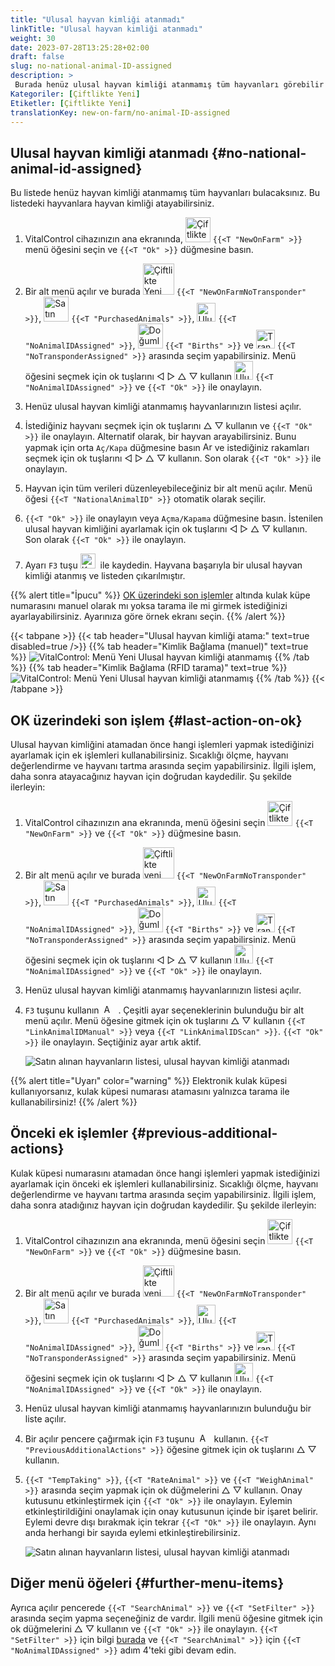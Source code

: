 ```yaml
---
title: "Ulusal hayvan kimliği atanmadı"
linkTitle: "Ulusal hayvan kimliği atanmadı"
weight: 30
date: 2023-07-28T13:25:28+02:00
draft: false
slug: no-national-animal-ID-assigned
description: >
 Burada henüz ulusal hayvan kimliği atanmamış tüm hayvanları görebilir ve ulusal hayvan kimliği atayabilirsiniz.
Kategoriler: [Çiftlikte Yeni]
Etiketler: [Çiftlikte Yeni]
translationKey: new-on-farm/no-animal-ID-assigned
---
```

## Ulusal hayvan kimliği atanmadı {#no-national-animal-id-assigned}

Bu listede henüz hayvan kimliği atanmamış tüm hayvanları bulacaksınız. Bu listedeki hayvanlara hayvan kimliği atayabilirsiniz.

1. VitalControl cihazınızın ana ekranında, <img src="/icons/main/new-on-farm.svg" width="40" align="bottom" alt="Çiftlikte Yeni" /> `{{<T "NewOnFarm" >}}` menü öğesini seçin ve `{{<T "Ok" >}}` düğmesine basın.

2. Bir alt menü açılır ve burada <img src="/icons/registration/new-on-farm-no-transponder.svg" width="50" align="bottom" alt="Çiftlikte Yeni, transponder yok" /> `{{<T "NewOnFarmNoTransponder" >}}`, <img src="/icons/main/new-on-farm.svg" width="40" align="bottom" alt="Satın alınan hayvanlar" /> `{{<T "PurchasedAnimals" >}}`, <img src="/icons/registration/no-eartag-number.svg" width="30" align="bottom" alt="Ulusal hayvan kimliği yok" /> `{{<T "NoAnimalIDAssigned" >}}`, <img src="/icons/main/births.svg" width="40" align="bottom" alt="Doğumlar" /> `{{<T "Births" >}}` ve <img src="/icons/registration/no-transponder.svg" width="30" align="bottom" alt="Transponder atanmadı" /> `{{<T "NoTransponderAssigned" >}}` arasında seçim yapabilirsiniz. Menü öğesini seçmek için ok tuşlarını ◁ ▷ △ ▽ kullanın <img src="/icons/registration/no-eartag-number.svg" width="30" align="bottom" alt="Ulusal hayvan kimliği yok" /> `{{<T "NoAnimalIDAssigned" >}}` ve `{{<T "Ok" >}}` ile onaylayın.

3. Henüz ulusal hayvan kimliği atanmamış hayvanlarınızın listesi açılır.

4. İstediğiniz hayvanı seçmek için ok tuşlarını △ ▽ kullanın ve `{{<T "Ok" >}}` ile onaylayın. Alternatif olarak, bir hayvan arayabilirsiniz. Bunu yapmak için orta `Aç/Kapa` düğmesine basın <img src="/icons/footer/search.svg" width="15" align="bottom" alt="Ara" /> ve istediğiniz rakamları seçmek için ok tuşlarını ◁ ▷ △ ▽ kullanın. Son olarak `{{<T "Ok" >}}` ile onaylayın.


5. Hayvan için tüm verileri düzenleyebileceğiniz bir alt menü açılır. Menü öğesi `{{<T "NationalAnimalID" >}}` otomatik olarak seçilir.

6. `{{<T "Ok" >}}` ile onaylayın veya `Açma/Kapama` düğmesine basın. İstenilen ulusal hayvan kimliğini ayarlamak için ok tuşlarını ◁ ▷ △ ▽ kullanın. Son olarak `{{<T "Ok" >}}` ile onaylayın.

7. Ayarı `F3` tuşu <img src="/icons/footer/save.svg" width="24" align="bottom" alt="Kaydet" />&nbsp; ile kaydedin. Hayvana başarıyla bir ulusal hayvan kimliği atanmış ve listeden çıkarılmıştır.

{{% alert title="İpucu" %}}
[OK üzerindeki son işlemler](#last-action-on-ok) altında kulak küpe numarasını manuel olarak mı yoksa tarama ile mi girmek istediğinizi ayarlayabilirsiniz. Ayarınıza göre örnek ekranı seçin.
{{% /alert %}}

{{< tabpane >}}
{{< tab header="Ulusal hayvan kimliği atama:" text=true disabled=true />}}
{{% tab header="Kimlik Bağlama (manuel)" text=true %}}
![VitalControl: Menü Yeni Ulusal hayvan kimliği atanmamış](../images/noanimalID.png "Kimlik Bağlama (manuel)")
{{% /tab %}}
{{% tab header="Kimlik Bağlama (RFID tarama)" text=true %}}
![VitalControl: Menü Yeni Ulusal hayvan kimliği atanmamış](../images/noanimalID-scan.png "Kimlik Bağlama (RFID tarama)")
{{% /tab %}}
{{< /tabpane >}}        

## OK üzerindeki son işlem {#last-action-on-ok}

Ulusal hayvan kimliğini atamadan önce hangi işlemleri yapmak istediğinizi ayarlamak için ek işlemleri kullanabilirsiniz. Sıcaklığı ölçme, hayvanı değerlendirme ve hayvanı tartma arasında seçim yapabilirsiniz. İlgili işlem, daha sonra atayacağınız hayvan için doğrudan kaydedilir. Şu şekilde ilerleyin:

1. VitalControl cihazınızın ana ekranında, menü öğesini seçin <img src="/icons/main/new-on-farm.svg" width="40" align="bottom" alt="Çiftlikte yeni" /> `{{<T "NewOnFarm" >}}` ve `{{<T "Ok" >}}` düğmesine basın.

2. Bir alt menü açılır ve burada <img src="/icons/registration/new-on-farm-no-transponder.svg" width="50" align="bottom" alt="Çiftlikte yeni, transponder yok" /> `{{<T "NewOnFarmNoTransponder" >}}`, <img src="/icons/main/new-on-farm.svg" width="40" align="bottom" alt="Satın alınan hayvanlar" /> `{{<T "PurchasedAnimals" >}}`, <img src="/icons/registration/no-eartag-number.svg" width="30" align="bottom" alt="Ulusal hayvan kimliği yok" /> `{{<T "NoAnimalIDAssigned" >}}`, <img src="/icons/main/births.svg" width="40" align="bottom" alt="Doğumlar" /> `{{<T "Births" >}}` ve <img src="/icons/registration/no-transponder.svg" width="30" align="bottom" alt="Transponder atanmamış" /> `{{<T "NoTransponderAssigned" >}}` arasında seçim yapabilirsiniz. Menü öğesini seçmek için ok tuşlarını ◁ ▷ △ ▽ kullanın <img src="/icons/registration/no-eartag-number.svg" width="30" align="bottom" alt="Ulusal hayvan kimliği yok" /> `{{<T "NoAnimalIDAssigned" >}}` ve `{{<T "Ok" >}}` ile onaylayın.


3. Henüz ulusal hayvan kimliği atanmamış hayvanlarınızın listesi açılır.

4. `F3` tuşunu kullanın &nbsp;<img src="/icons/footer/open-popup.svg" width="15" align="bottom" alt="Açılır pencereyi çağır" />&nbsp; . Çeşitli ayar seçeneklerinin bulunduğu bir alt menü açılır. Menü öğesine gitmek için ok tuşlarını △ ▽ kullanın `{{<T "LinkAnimalIDManual" >}}` veya `{{<T "LinkAnimalIDScan" >}}`. `{{<T "Ok" >}}` ile onaylayın. Seçtiğiniz ayar artık aktif.

    ![Satın alınan hayvanların listesi, ulusal hayvan kimliği atanmadı](../images/link.png "Ulusal hayvan kimliği atanmadı, Bağlantı")

{{% alert title="Uyarı" color="warning" %}}
Elektronik kulak küpesi kullanıyorsanız, kulak küpesi numarası atamasını yalnızca tarama ile kullanabilirsiniz!
{{% /alert %}}

## Önceki ek işlemler {#previous-additional-actions}

Kulak küpesi numarasını atamadan önce hangi işlemleri yapmak istediğinizi ayarlamak için önceki ek işlemleri kullanabilirsiniz. Sıcaklığı ölçme, hayvanı değerlendirme ve hayvanı tartma arasında seçim yapabilirsiniz. İlgili işlem, daha sonra atadığınız hayvan için doğrudan kaydedilir. Şu şekilde ilerleyin:

1. VitalControl cihazınızın ana ekranında, menü öğesini seçin <img src="/icons/main/new-on-farm.svg" width="40" align="bottom" alt="Çiftlikte yeni" /> `{{<T "NewOnFarm" >}}` ve `{{<T "Ok" >}}` düğmesine basın.

2. Bir alt menü açılır ve burada <img src="/icons/registration/new-on-farm-no-transponder.svg" width="50" align="bottom" alt="Çiftlikte yeni, transponder yok" /> `{{<T "NewOnFarmNoTransponder" >}}`, <img src="/icons/main/new-on-farm.svg" width="40" align="bottom" alt="Satın alınan hayvanlar" /> `{{<T "PurchasedAnimals" >}}`, <img src="/icons/registration/no-eartag-number.svg" width="30" align="bottom" alt="Ulusal hayvan kimliği yok" /> `{{<T "NoAnimalIDAssigned" >}}`, <img src="/icons/main/births.svg" width="40" align="bottom" alt="Doğumlar" /> `{{<T "Births" >}}` ve <img src="/icons/registration/no-transponder.svg" width="30" align="bottom" alt="Transponder atanmadı" /> `{{<T "NoTransponderAssigned" >}}` arasında seçim yapabilirsiniz. Menü öğesini seçmek için ok tuşlarını ◁ ▷ △ ▽ kullanın <img src="/icons/registration/no-eartag-number.svg" width="30" align="bottom" alt="Ulusal hayvan kimliği yok" /> `{{<T "NoAnimalIDAssigned" >}}` ve `{{<T "Ok" >}}` ile onaylayın.

3. Henüz ulusal hayvan kimliği atanmamış hayvanlarınızın bulunduğu bir liste açılır.

4. Bir açılır pencere çağırmak için `F3` tuşunu &nbsp;<img src="/icons/footer/open-popup.svg" width="15" align="bottom" alt="Açılır pencere çağır" />&nbsp; kullanın. `{{<T "PreviousAdditionalActions" >}}` öğesine gitmek için ok tuşlarını △ ▽ kullanın.

5. `{{<T "TempTaking" >}}`, `{{<T "RateAnimal" >}}` ve `{{<T "WeighAnimal" >}}` arasında seçim yapmak için ok düğmelerini △ ▽ kullanın. Onay kutusunu etkinleştirmek için `{{<T "Ok" >}}` ile onaylayın. Eylemin etkinleştirildiğini onaylamak için onay kutusunun içinde bir işaret belirir. Eylemi devre dışı bırakmak için tekrar `{{<T "Ok" >}}` ile onaylayın. Aynı anda herhangi bir sayıda eylemi etkinleştirebilirsiniz.

    ![Satın alınan hayvanların listesi, ulusal hayvan kimliği atanmadı](../images/aidditional-actions.png "Ulusal hayvan kimliği atanmadı, Bağlantı")

 ## Diğer menü öğeleri {#further-menu-items}

Ayrıca açılır pencerede `{{<T "SearchAnimal" >}}` ve `{{<T "SetFilter" >}}` arasında seçim yapma seçeneğiniz de vardır. İlgili menü öğesine gitmek için ok düğmelerini △ ▽ kullanın ve `{{<T "Ok" >}}` ile onaylayın. `{{<T "SetFilter" >}}` için bilgi [burada](/tr/docs/filter/) ve `{{<T "SearchAnimal" >}}` için `{{<T "NoAnimalIDAssigned" >}}` adım 4'teki gibi devam edin.
